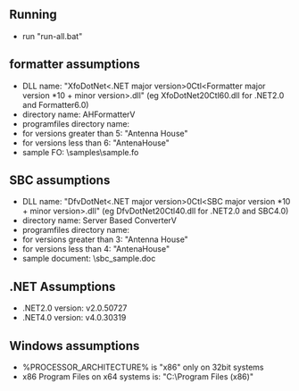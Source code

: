 ## Running
* run "run-all.bat"

## formatter assumptions
* DLL name: "XfoDotNet<.NET major version>0Ctl<Formatter major version *10 + minor version>.dll" (eg XfoDotNet20Ctl60.dll for .NET2.0 and Formatter6.0)
* directory name: AHFormatterV<version number passed in run-all.bat>
* programfiles directory name:
 * for versions greater than 5: "Antenna House"
 * for versions less than 6: "AntenaHouse"
* sample FO: <Install dir>\samples\sample.fo

## SBC assumptions
* DLL name: "DfvDotNet<.NET major version>0Ctl<SBC major version *10 + minor version>.dll" (eg DfvDotNet20Ctl40.dll for .NET2.0 and SBC4.0)
* directory name: Server Based ConverterV<version number passed in run-all.bat>
* programfiles directory name:
 * for versions greater than 3: "Antenna House"
 * for versions less than 4: "AntenaHouse"
* sample document: <testing dir>\sbc_sample.doc

## .NET Assumptions
* .NET2.0 version: v2.0.50727
* .NET4.0 version: v4.0.30319

## Windows assumptions
* %PROCESSOR_ARCHITECTURE% is "x86" only on 32bit systems
* x86 Program Files on x64 systems is: "C:\Program Files (x86)"
